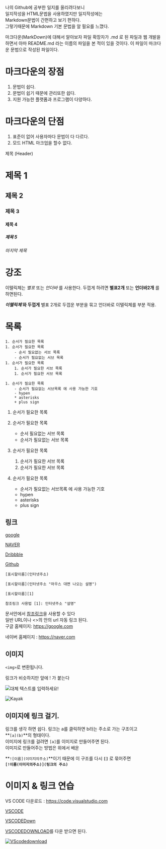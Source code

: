 나의 Github에 공부한 일지를 올리려다보니  
일지작성을 HTML문법을 사용하였지만 일지작성에는  
Markdown문법이 간편하고 보기 편하다.  
그렇기때문에 Markdown 기본 문법을 알 필요를 느꼈다.

마크다운(MarkDown)에 대해서 알아보자
파일 확장자가 .md 로 된 파일과
웹 개발을 하면서 아마 README.md 라는 이름의 파일을 본 적이 있을 것이다.
이 파일이 마크다운 문법으로 작성된 파일이다.

# 마크다운의 장점

1. 문법이 쉽다.
2. 문법이 쉽기 때문에 관리또한 쉽다.
3. 지원 가능한 플랫폼과 프로그램이 다양하다.

# 마크다운의 단점
1. 표준이 없어 사용자마다 문법이 다 다르다.
2. 모드 HTML 마크업을 할수 없다.


제목 (Header)

# 제목 1
## 제목 2
### 제목 3
#### 제목 4
##### 제목 5
###### 마지막 제목


강조
=====

 이텔릭체는 *별포* 또는 _언더바_ 를 사용한다.
 두껍게 하려면 **별표2개** 또는 __언더바2개__ 를 하면된다.

 **_이텔릭체_ 와 두껍게**   별표 2개로 두껍운 부분을 묶고 언더바로 이텔릭체를 부분 적용.

목록
=====

```
1. 순서가 필요한 목록
1. 순서가 필요한 목록
    - 순서 필요없는 서브 목록
    - 순서가 필요없는 서브 목록
1. 순서가 필요한 목록
    1. 순서가 필요한 서브 목록
    1. 순서가 필요한 서브 목록

1. 순서가 필요한 목록
    - 순서가 필요없는 서브목록 에 사용 가능한 기호
    - hypen
    * asterisks
    + plus sign
```





1. 순서가 필요한 목록
1. 순서가 필요한 목록
    - 순서 필요없는 서브 목록
    - 순서가 필요없는 서브 목록
1. 순서가 필요한 목록
    1. 순서가 필요한 서브 목록
    1. 순서가 필요한 서브 목록

1. 순서가 필요한 목록
    - 순서가 필요없는 서브목록 에 사용 가능한 기호
    - hypen
    * asterisks
    + plus sign



링크
-----

[google](https://google.com)

[NAVER](https://naver.com "링크 설명을 작성하세요.")

[Dribbble][Dribbble link]

[Github][1]  

```
[표시할이름](인터넷주소)

[표시할이름](인터넷주소 "마우스 대면 나오는 설명")

[표시할이름][1]

참조링크 사용법 [1]: 인터넷주소 "설명"
```
  
문서안에서 [참조링크]을 사용할 수 있다  
일반 URL이나 <>의 안의 url 자동 링크 된다.  
구글 홈페이지: https://google.com 

네이버 홈페이지 : <https://naver.com>


[Dribbble link]: https://dribbble.com
[1]: https://github.com
[참조링크]: https://naver.com "네이버로 갑니다."

이미지
-----
```<img>```로 변환됩니다.

링크가 비슷하지만 앞에 ! 가 붙는다

![대체 텍스트를 입력하세요!](http://www.gstatic.com/webp/gallery/5.jpg "링크 설명(title)을 작성하세요.")

![Kayak][logo]  

[logo]: http://www.gstatic.com/webp/gallery/5.jpg "To go Kayak"

이미지에 링크 걸기.
-----

링크를 생각 하면 쉽다. 링크는 a를 클릭하면 b라는 주소로 가는 구조이고    
**```[a](b)```**의 형태이다.  
이미지에 링크를 걸려면  ```[a]```를 이미지로 만들어주면 된다.  
이미지로 만들어주는 방법은 위에서 배운

**```![이름](이미지의주소)```**이기 때문에
이 구조를 다시 **```[]```** 로 묶어주면  
**```[!이름(이미지의주소)](링크의 주소)```**


# 이미지 & 링크 연습  

  
  
VS CODE 다운로드 : <https://code.visualstudio.com>

[VSCODE](https://code.visualstudio.com) 

[VSCODEDown][2]

[VSCODEDOWNLOAD]를 다운 받으면 된다.  

[![VScodedownload](https://commons.wikimedia.org/wiki/File:Visual_Studio_Code_1.35_icon.svg)](https://code.visualstudio.com)  

[VSCODEDOWNLOAD]: https://code.visualstudio.com "VScode 다운"  

[2]: https://code.visualstudio.com 










